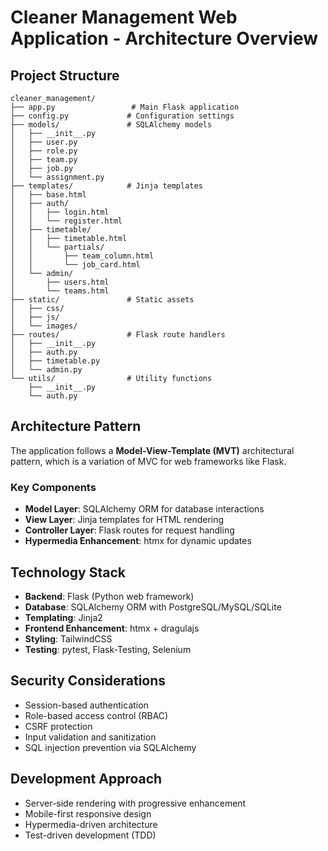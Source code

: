 # Cleaner Management Web Application - Architecture Overview

## Project Structure

```
cleaner_management/
├── app.py                 # Main Flask application
├── config.py             # Configuration settings
├── models/               # SQLAlchemy models
│   ├── __init__.py
│   ├── user.py
│   ├── role.py
│   ├── team.py
│   ├── job.py
│   └── assignment.py
├── templates/            # Jinja templates
│   ├── base.html
│   ├── auth/
│   │   ├── login.html
│   │   └── register.html
│   ├── timetable/
│   │   ├── timetable.html
│   │   └── partials/
│   │       ├── team_column.html
│   │       └── job_card.html
│   └── admin/
│       ├── users.html
│       └── teams.html
├── static/               # Static assets
│   ├── css/
│   ├── js/
│   └── images/
├── routes/               # Flask route handlers
│   ├── __init__.py
│   ├── auth.py
│   ├── timetable.py
│   └── admin.py
└── utils/                # Utility functions
    ├── __init__.py
    └── auth.py
```

## Architecture Pattern

The application follows a **Model-View-Template (MVT)** architectural pattern, which is a variation of MVC for web frameworks like Flask.

### Key Components

- **Model Layer**: SQLAlchemy ORM for database interactions
- **View Layer**: Jinja templates for HTML rendering
- **Controller Layer**: Flask routes for request handling
- **Hypermedia Enhancement**: htmx for dynamic updates

## Technology Stack

- **Backend**: Flask (Python web framework)
- **Database**: SQLAlchemy ORM with PostgreSQL/MySQL/SQLite
- **Templating**: Jinja2
- **Frontend Enhancement**: htmx + dragulajs
- **Styling**: TailwindCSS
- **Testing**: pytest, Flask-Testing, Selenium

## Security Considerations

- Session-based authentication
- Role-based access control (RBAC)
- CSRF protection
- Input validation and sanitization
- SQL injection prevention via SQLAlchemy

## Development Approach

- Server-side rendering with progressive enhancement
- Mobile-first responsive design
- Hypermedia-driven architecture
- Test-driven development (TDD)